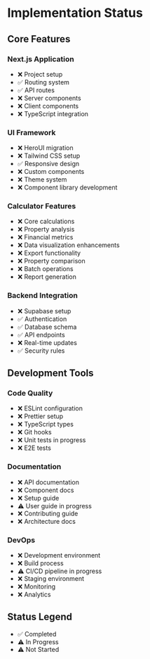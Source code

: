# Implementation Status

## Core Features

### Next.js Application
- ❌ Project setup
- ✅ Routing system
- ✅ API routes
- ❌ Server components
- ❌ Client components
- ❌ TypeScript integration

### UI Framework
- ❌ HeroUI migration
- ❌ Tailwind CSS setup
- ✅ Responsive design
- ❌ Custom components
- ❌ Theme system
- ❌ Component library development

### Calculator Features
- ❌ Core calculations
- ❌ Property analysis
- ❌ Financial metrics
- ❌ Data visualization enhancements
- ❌ Export functionality
- ❌ Property comparison
- ❌ Batch operations
- ❌ Report generation

### Backend Integration
- ❌ Supabase setup
- ✅ Authentication
- ✅ Database schema
- ✅ API endpoints
- ❌ Real-time updates
- ✅ Security rules

## Development Tools

### Code Quality
- ❌ ESLint configuration
- ❌ Prettier setup
- ❌ TypeScript types
- ❌ Git hooks
- ❌ Unit tests in progress
- ❌ E2E tests

### Documentation
- ❌ API documentation
- ❌ Component docs
- ❌ Setup guide
- ⚠️ User guide in progress
- ❌ Contributing guide
- ❌ Architecture docs

### DevOps
- ❌ Development environment
- ❌ Build process
- ⚠️ CI/CD pipeline in progress
- ❌ Staging environment
- ❌ Monitoring
- ❌ Analytics

## Status Legend
- ✅ Completed
- ⚠️ In Progress
- ⚠️ Not Started
